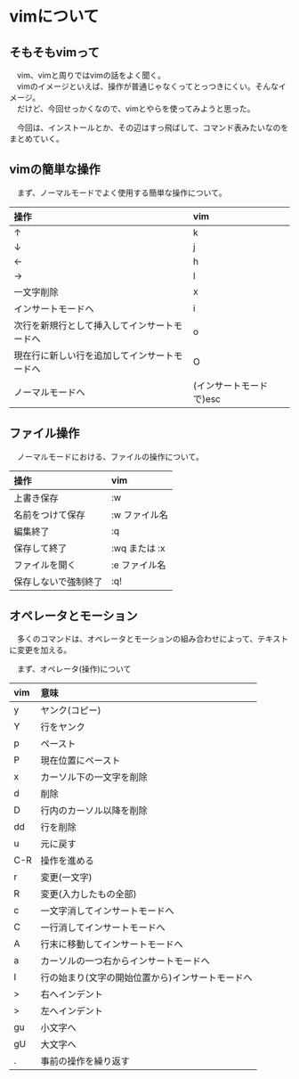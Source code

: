 # vimについて
## そもそもvimって
　vim、vimと周りではvimの話をよく聞く。  
　vimのイメージといえば、操作が普通じゃなくってとっつきにくい。そんなイメージ。  
　だけど、今回せっかくなので、vimとやらを使ってみようと思った。    

　今回は、インストールとか、その辺はすっ飛ばして、コマンド表みたいなのをまとめていく。

## vimの簡単な操作
　まず、ノーマルモードでよく使用する簡単な操作について。    

|操作|vim|
|:--|:--|
|↑|k|
|↓|j|
|←|h|
|→|l|
|一文字削除|x|
|インサートモードへ|i|
|次行を新規行として挿入してインサートモードへ|o|
|現在行に新しい行を追加してインサートモードへ|O|
|ノーマルモードへ|(インサートモードで)esc|

## ファイル操作
　ノーマルモードにおける、ファイルの操作について。    

|操作|vim|
|:--|:--|
|上書き保存|:w|
|名前をつけて保存|:w ファイル名|
|編集終了|:q|
|保存して終了|:wq または :x|
|ファイルを開く|:e ファイル名|
|保存しないで強制終了|:q!|

## オペレータとモーション
　多くのコマンドは、オペレータとモーションの組み合わせによって、テキストに変更を加える。    

　まず、オペレータ(操作)について    

|vim|意味|
|:--|:--|
|y|ヤンク(コピー)|
|Y|行をヤンク|
|p|ペースト|
|P|現在位置にペースト|
|x|カーソル下の一文字を削除|
|d|削除|
|D|行内のカーソル以降を削除|
|dd|行を削除|
|u|元に戻す|
|C-R|操作を進める|
|r|変更(一文字)|
|R|変更(入力したもの全部)|
|c|一文字消してインサートモードへ|
|C|一行消してインサートモードへ|
|A|行末に移動してインサートモードへ|
|a|カーソルの一つ右からインサートモードへ|
|I|行の始まり(文字の開始位置から)インサートモードへ|
|>|右へインデント|
|>|左へインデント|
|gu|小文字へ|
|gU|大文字へ|
|.|事前の操作を繰り返す|


